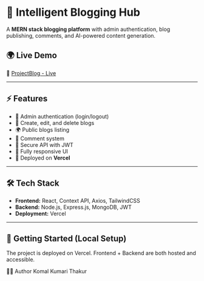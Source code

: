 # 📝 Intelligent Blogging Hub

A **MERN stack blogging platform** with admin authentication, blog publishing, comments, and AI-powered content generation.

## 🌍 Live Demo
🔗 [ProjectBlog - Live](https://projectblog-nine.vercel.app/)

---

## ⚡ Features
- 🔐 Admin authentication (login/logout)
- 📝 Create, edit, and delete blogs
- 🌍 Public blogs listing
- 💬 Comment system
- 🔑 Secure API with JWT
- 📱 Fully responsive UI
- 🚀 Deployed on **Vercel**

---

## 🛠 Tech Stack
- **Frontend:** React, Context API, Axios, TailwindCSS  
- **Backend:** Node.js, Express.js, MongoDB, JWT  
- **Deployment:** Vercel  

---

## 🚀 Getting Started (Local Setup)

The project is deployed on Vercel.
Frontend + Backend are both hosted and accessible.

👩‍💻 Author
Komal Kumari Thakur

